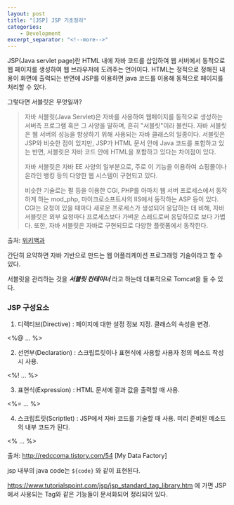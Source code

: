 ```yaml
---
layout: post
title: "[JSP] JSP 기초정리"
categories:
    - Development
excerpt_separator: "<!--more-->"
---
```


JSP(Java servlet page)란 HTML 내에 자바 코드를 삽입하여 웹 서버에서 동적으로 웹 페이지를 생성하여 웹 브라우저에 도려주는 언어이다. HTML는 정적으로 정해진 내용이 화면에 출력되는 반면에 JSP를 이용하면 java 코드를 이용해 동적으로 페이지를 처리할 수 있다.

그렇다면 서블릿은 무엇일까?
>자바 서블릿(Java Servlet)은 자바를 사용하여 웹페이지를 동적으로 생성하는 서버측 프로그램 혹은 그 사양을 말하며, 흔히 "서블릿"이라 불린다. 자바 서블릿은 웹 서버의 성능을 향상하기 위해 사용되는 자바 클래스의 일종이다. 서블릿은 JSP와 비슷한 점이 있지만, JSP가 HTML 문서 안에 Java 코드를 포함하고 있는 반면, 서블릿은 자바 코드 안에 HTML을 포함하고 있다는 차이점이 있다.
>
>자바 서블릿은 자바 EE 사양의 일부분으로, 주로 이 기능을 이용하여 쇼핑몰이나 온라인 뱅킹 등의 다양한 웹 시스템이 구현되고 있다.
>
>비슷한 기술로는 펄 등을 이용한 CGI, PHP를 아파치 웹 서버 프로세스에서 동작하게 하는 mod_php, 마이크로소프트사의 IIS에서 동작하는 ASP 등이 있다. CGI는 요청이 있을 때마다 새로운 프로세스가 생성되어 응답하는 데 비해, 자바 서블릿은 외부 요청마다 프로세스보다 가벼운 스레드로써 응답하므로 보다 가볍다. 또한, 자바 서블릿은 자바로 구현되므로 다양한 플랫폼에서 동작한다.

출처: [위키백과](https://ko.wikipedia.org/wiki/%EC%9E%90%EB%B0%94_%EC%84%9C%EB%B8%94%EB%A6%BF)

간단히 요약하면 자바 기반으로 만드는 웹 어플리케이션 프로그래밍 기술이라고 할 수 있다.

서블릿을 관리하는 것을 ***서블릿 컨테이너*** 라고 하는데 대표적으로 Tomcat을 들 수 있다. 

### JSP 구성요소

1. 디렉티브(Directive) : 페이지에 대한 설정 정보 지정. 클래스의 속성을 변경.

<%@  ...  %>


2. 선언부(Declaration) : 스크립트릿이나 표현식에 사용할 사용자 정의 메소드 작성시 사용.

<%!  ...  %>


3. 표현식(Expression) : HTML 문서에 결과 값을 출력할 때 사용.

<%=   ...  %>


4. 스크립트릿(Scriptlet) : JSP에서 자바 코드를 기술할 때 사용. 미리 준비된 메소드의 내부 코드가 된다.

<%   ...   %>


출처: http://redccoma.tistory.com/54 [My Data Factory]

jsp 내부의 java code는 `${code}` 와 같이 표현된다.

https://www.tutorialspoint.com/jsp/jsp_standard_tag_library.htm 에 가면 JSP에서 사용되는 Tag와 같은 기능들이 문서화되어 정리되어 있다.